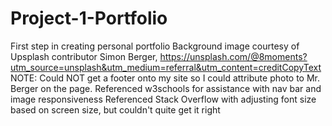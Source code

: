 # Project-1-Portfolio
First step in creating personal portfolio
Background image courtesy of Upsplash contributor Simon Berger, https://unsplash.com/@8moments?utm_source=unsplash&utm_medium=referral&utm_content=creditCopyText
NOTE: Could NOT get a footer onto my site so I could attribute photo to Mr. Berger on the page.
Referenced w3schools for assistance with nav bar and image responsiveness
Referenced Stack Overflow with adjusting font size based on screen size, but couldn't quite get it right
